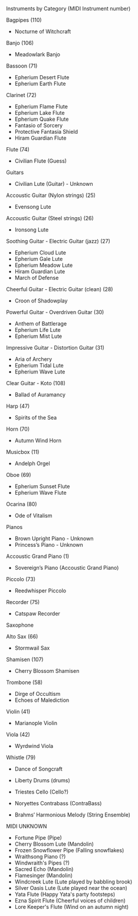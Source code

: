 Instruments by Category (MIDI Instrument number)

Bagpipes (110)
* Nocturne of Witchcraft

Banjo (106)
* Meadowlark Banjo

Bassoon (71)
* Epherium Desert Flute
* Epherium Earth Flute

Clarinet (72)
* Epherium Flame Flute
* Epherium Lake Flute
* Epherium Quake Flute
* Fantasio of Sorcery
* Protective Fantasia Shield
* Hiram Guardian Flute

Flute (74)
* Civilian Flute (Guess)

Guitars

* Civilian Lute (Guitar) - Unknown

Accoustic Guitar (Nylon strings) (25)
* Evensong Lute

Accoustic Guitar (Steel strings) (26)
* Ironsong Lute

Soothing Guitar - Electric Guitar (jazz) (27)
* Epherium Cloud Lute
* Epherium Gale Lute
* Epherium Meadow Lute
* Hiram Guardian Lute
* March of Defense

Cheerful Guitar - Electric Guitar (clean) (28)
* Croon of Shadowplay

Powerful Guitar - Overdriven Guitar (30)
* Anthem of Battlerage
* Epherium Life Lute
* Epherium Mist Lute

Impressive Guitar - Distortion Guitar (31)
* Aria of Archery
* Epherium Tidal Lute
* Epherium Wave Lute

Clear Guitar - Koto (108)
* Ballad of Auramancy

Harp (47)
* Spirits of the Sea

Horn (70)
* Autumn Wind Horn

Musicbox (11)
* Andelph Orgel

Oboe (69)
* Epherium Sunset Flute
* Epherium Wave Flute

Ocarina (80)
* Ode of Vitalism

Pianos
* Brown Upright Piano - Unknown
* Princess’s Piano - Unknown

Accoustic Grand Piano (1)
* Sovereign’s Piano (Accoustic Grand Piano)

Piccolo (73)
* Reedwhisper Piccolo

Recorder (75)
* Catspaw Recorder

Saxophone

Alto Sax (66)
* Stormwail Sax

Shamisen (107)
* Cherry Blossom Shamisen

Trombone (58)
* Dirge of Occultism
* Echoes of Malediction

Violin (41)
* Marianople Violin

Viola (42)
* Wyrdwind Viola

Whistle (79)
* Dance of Songcraft


* Liberty Drums (drums)
* Triestes Cello (Cello?)
* Noryettes Contrabass (ContraBass)
* Brahms’ Harmonious Melody (String Ensemble)


MIDI UNKNOWN
* Fortune Pipe (Pipe)
* Cherry Blossom Lute (Mandolin)
* Frozen Snowflower Pipe (Falling snowflakes)
* Wraithsong Piano (?)
* Windwraith's Pipes (?)
* Sacred Echo (Mandolin)
* Flamesinger (Mandolin)
* Windcreek Lute (Lute played by babbling brook)
* Silver Oasis Lute (Lute played near the ocean)
* Yata Flute (Happy Yata's party footsteps)
* Ezna Spirit Flute (Cheerful voices of children)
* Lore Keeper's Flute (Wind on an autumn night)

